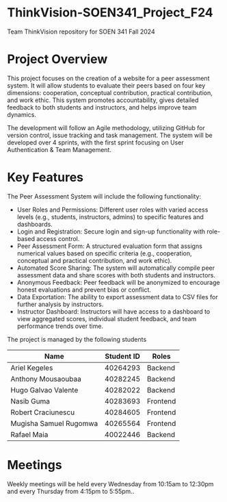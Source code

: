 # ThinkVision-SOEN341_Project_F24
Team ThinkVision repository for SOEN 341 Fall 2024

# Project Overview

This project focuses on the creation of a website for a peer assessment system. It will allow students to evaluate their peers based on four key dimensions: cooperation, conceptual contribution, practical contribution, and work ethic. This system promotes accountability, gives detailed feedback to both students and instructors, and helps improve team dynamics.

The development will follow an Agile methodology, utilizing GitHub for version control, issue tracking and task management. The system will be developed over 4 sprints, with the first sprint focusing on User Authentication & Team Management.

# Key Features
The Peer Assessment System will include the following functionality:

- User Roles and Permissions: Different user roles with varied access levels (e.g., students, instructors, admins) to specific features and dashboards.
- Login and Registration: Secure login and sign-up functionality with role-based access control.
- Peer Assessment Form: A structured evaluation form that assigns numerical values based on specific criteria (e.g., cooperation, conceptual and practical contribution, and work ethic).
- Automated Score Sharing: The system will automatically compile peer assessment data and share scores with both students and instructors.
- Anonymous Feedback: Peer feedback will be anonymized to encourage honest evaluations and prevent bias or conflict.
- Data Exportation: The ability to export assessment data to CSV files for further analysis by instructors.
- Instructor Dashboard: Instructors will have access to a dashboard to view aggregated scores, individual student feedback, and team performance trends over time.

 The project is managed by the following students

|             Name           |    Student ID    |       Roles      |
|----------------------------|------------------|------------------|
|       Ariel Kegeles        |     40264293     |      Backend     |
|     Anthony Mousaoubaa     |     40282245     |      Backend     |
|     Hugo Galvao Valente    |     40282022     |      Backend     |
|        Nasib Guma          |     40283693     |      Frontend    |
|     Robert Craciunescu     |     40284605     |      Frontend    |
|   Mugisha Samuel Rugomwa   |     40265564     |      Frontend    |
|        Rafael Maia         |     40022446     |      Backend     |

# Meetings

Weekly meetings will be held every Wednesday from 10:15am to 12:30pm and every Thursday from 4:15pm to 5:55pm..



